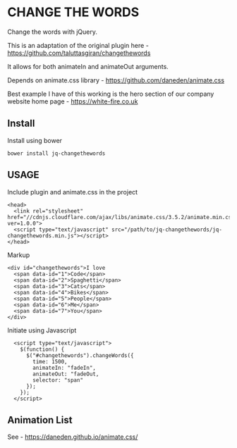 # CHANGE THE WORDS

Change the words with jQuery. 

This is an adaptation of the original plugin here - https://github.com/taluttasgiran/changethewords

It allows for both animateIn and animateOut arguments.

Depends on animate.css library - https://github.com/daneden/animate.css

Best example I have of this working is the hero section of our company website home page - https://white-fire.co.uk

## Install
Install using bower
~~~
bower install jq-changethewords
~~~

## USAGE
Include plugin and animate.css in the project
~~~
<head>
  <link rel="stylesheet" href="//cdnjs.cloudflare.com/ajax/libs/animate.css/3.5.2/animate.min.css?ver=1.0.0">
  <script type="text/javascript" src="/path/to/jq-changethewords/jq-changethewords.min.js"></script>
</head>  
~~~
Markup
~~~
<div id="changethewords">I love
  <span data-id="1">Code</span>
  <span data-id="2">Spaghetti</span>
  <span data-id="3">Cats</span>
  <span data-id="4">Bikes</span>
  <span data-id="5">People</span>
  <span data-id="6">Me</span>
  <span data-id="7">You</span>
</div>
~~~
Initiate using Javascript
~~~
  <script type="text/javascript">
    $(function() {
      $("#changethewords").changeWords({
        time: 1500,
        animateIn: "fadeIn",
        animateOut: "fadeOut,
        selector: "span"
      });
    });
  </script>
~~~


## Animation List 
See - https://daneden.github.io/animate.css/
